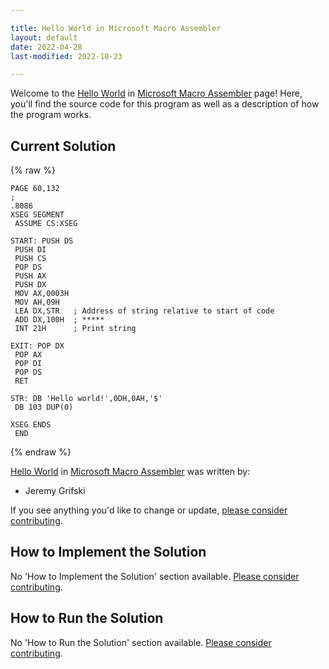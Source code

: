 ```yaml
---

title: Hello World in Microsoft Macro Assembler
layout: default
date: 2022-04-28
last-modified: 2022-10-23

---
```


Welcome to the [Hello World](https://sampleprograms.io/projects/hello-world) in [Microsoft Macro Assembler](https://sampleprograms.io/languages/microsoft-macro-assembler) page! Here, you'll find the source code for this program as well as a description of how the program works.

## Current Solution

{% raw %}

```microsoft macro assembler
PAGE 60,132
;
.8086
XSEG SEGMENT
 ASSUME CS:XSEG

START: PUSH DS
 PUSH DI
 PUSH CS
 POP DS
 PUSH AX
 PUSH DX
 MOV AX,0003H
 MOV AH,09H
 LEA DX,STR   ; Address of string relative to start of code
 ADD DX,100H  ; *****
 INT 21H      ; Print string

EXIT: POP DX
 POP AX
 POP DI
 POP DS
 RET
 
STR: DB 'Hello world!',0DH,0AH,'$'
 DB 103 DUP(0)

XSEG ENDS
 END
```

{% endraw %}

[Hello World](https://sampleprograms.io/projects/hello-world) in [Microsoft Macro Assembler](https://sampleprograms.io/languages/microsoft-macro-assembler) was written by:

- Jeremy Grifski

If you see anything you'd like to change or update, [please consider contributing](https://github.com/TheRenegadeCoder/sample-programs).

## How to Implement the Solution

No 'How to Implement the Solution' section available. [Please consider contributing](https://github.com/TheRenegadeCoder/sample-programs-website).

## How to Run the Solution

No 'How to Run the Solution' section available. [Please consider contributing](https://github.com/TheRenegadeCoder/sample-programs-website).